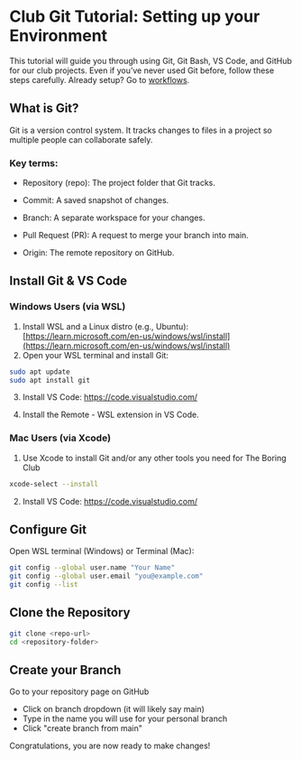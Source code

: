 # Club Git Tutorial: Setting up your Environment

This tutorial will guide you through using Git, Git Bash, VS Code, and GitHub for our club projects. Even if you’ve never used Git before, follow these steps carefully. Already setup? Go to [workflows](https://github.com/TBC-Projects/Training/blob/main/gitWorkflow.md).

## What is Git?

Git is a version control system. It tracks changes to files in a project so multiple people can collaborate safely.

### Key terms:

* Repository (repo): The project folder that Git tracks.

* Commit: A saved snapshot of changes.

* Branch: A separate workspace for your changes.

* Pull Request (PR): A request to merge your branch into main.

* Origin: The remote repository on GitHub.

## Install Git & VS Code

### Windows Users (via WSL)

1. Install WSL and a Linux distro (e.g., Ubuntu): [https://learn.microsoft.com/en-us/windows/wsl/install](https://learn.microsoft.com/en-us/windows/wsl/install)  
2. Open your WSL terminal and install Git:

```bash
sudo apt update
sudo apt install git
```  
3. Install VS Code: https://code.visualstudio.com/

4. Install the Remote - WSL extension in VS Code.

### Mac Users (via Xcode)
1. Use Xcode to install Git and/or any other tools you need for The Boring Club
```zsh
xcode-select --install
```
2. Install VS Code: https://code.visualstudio.com/

## Configure Git
Open WSL terminal (Windows) or Terminal (Mac):
```bash
git config --global user.name "Your Name"
git config --global user.email "you@example.com"
git config --list
```
## Clone the Repository
```bash
git clone <repo-url>
cd <repository-folder>
```
## Create your Branch
Go to your repository page on GitHub
* Click on branch dropdown (it will likely say main)
* Type in the name you will use for your personal branch
* Click "create branch <name> from main"

Congratulations, you are now ready to make changes!
